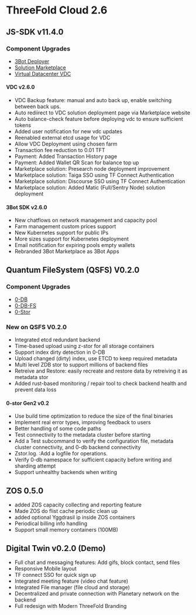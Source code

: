 
 # ThreeFold Cloud 2.6


## JS-SDK v11.4.0

### Component Upgrades
- [3Bot Deployer](https://github.com/threefoldtech/js-sdk/tree/development/jumpscale/packages/threebot_deployer)
- [Solution Marketplace](https://github.com/threefoldtech/js-sdk/tree/development/jumpscale/packages/marketplace)
- [Virtual Datacenter VDC](https://github.com/threefoldtech/js-sdk/tree/development/jumpscale/packages/vdc)

#### VDC v2.6.0 
- VDC Backup feature: manual and auto back up, enable switching between back ups.
- Auto rediirect to VDC solution deployment page via Marketplace website
- Auto balance-check feature before deploying vdc to ensure sufficient tokens
- Added user notification for new vdc updates
- Reenabled external etcd usage for VDC
- Allow VDC Deployment using chosen farm
- Transaction fee reduction to 0.01 TFT
- Payment: Added Transaction History page
- Payment: Added Wallet QR Scan for balance top up
- Marketplace solution: Presearch node deployment improvement
- Marketplace solution: Taiga SSO using TF Connect Authentication
- Marketplace solution: Discourse SSO using TF Connect Authentication
- Marketplace solution: Added Matic (Full/Sentry Node) solution deployment

#### 3Bot SDK v2.6.0
- New chatflows on network management and capacity pool
- Farm management custom prices support
- New Kubernetes support for public IPs
- More sizes support for Kubernetes deployment
- Email notification for expiring pools empty wallets
- Rebranded 3Bot Marketplace as 3Bot Apps

## Quantum FileSystem (QSFS) V0.2.0

### Component Upgrades
- [0-DB](https://github.com/threefoldtech/0-db)
- [0-DB-FS](https://github.com/threefoldtech/0-db-fs)
- [0-Stor](https://github.com/threefoldtech/0-stor)


### New on QSFS V0.2.0

- Integrated etcd redundant backend
- Time-based upload using z-stor for all storage containers
- Support index dirty detection in 0-DB
- Upload changed (dirty) index, use ETCD to keep required metadata
- Multi level ZDB stor to support millions of backend files
- Retreive and Restore: easily recreate and restore data by retreiving it as metadata stor 
- Added rust-based monitoring / repair tool to check backend health and prevent data loss

#### 0-stor Gen2 v0.2
- Use build time optimization to reduce the size of the final binaries
- Implement real error types, improving feedback to users
- Better handling of some code paths
- Test connectivity to the metadata cluster before starting
- Add a Test subcommand to verify the configuration file, metadata cluster connectivity, and 0-db backend connectivity
- Zstor.log. :Add a logfile for operations.
- Verify 0-db namespace for sufficient capacity before writing and sharding attempt
- Support unhealthy backends when writing

## ZOS 0.5.0
- added ZOS capacity collecting and reporting feature
- Made ZOS do flist cache periodic clean up
- added optional Yggdrasil ip inside ZOS containers
- Periodical billing info handling
- Support small memory containers (100MB)

## Digital Twin v0.2.0 (Demo)
- Full chat and messaging features: Add gifs, block contact, send files
- Responsive Mobile layout
- TF connect SSO for quick sign up
- Integrated meeting feature (video chat feature)
- Integrated File manager (file cloud and storage)
- Decentralized and private connection with Planetary network on the backend
- Full redesign with Modern ThreeFold Branding
